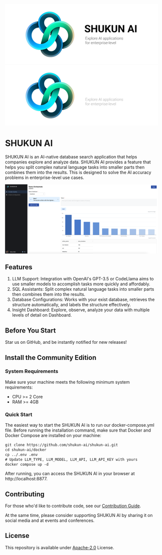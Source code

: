 <p align="center">
    <img src="https://raw.githubusercontent.com/shukun-ai/vi/master/banner-white.png#gh-light-mode-only">
    <img src="https://raw.githubusercontent.com/shukun-ai/vi/master/banner-black.png#gh-dark-mode-only">
</p>

# SHUKUN AI

SHUKUN AI is an AI-native database search application that helps companies explore and analyze data. SHUKUN AI provides a feature that helps you split complex natural language tasks into smaller parts then combines them into the results. This is designed to solve the AI accuracy problems in enterprise-level use cases.

![query-steps](https://raw.githubusercontent.com/shukun-ai/vi/master/v0.1.0-screenshoot-1.png)

## Features

1. LLM Support: Integration with OpenAI's GPT-3.5 or CodeLlama aims to use smaller models to accomplish tasks more quickly and affordably.
2. SQL Assistants: Split complex natural language tasks into smaller parts then combines them into the results.
3. Database Configurations: Works with your exist database, retrieves the structure automatically, and labels the structure effectively.
4. Insight Dashboard: Explore, observe, analyze your data with multiple levels of detail on Dashboard.

## Before You Start

Star us on GitHub, and be instantly notified for new releases!

## Install the Community Edition

### System Requirements

Make sure your machine meets the following minimum system requirements:

- CPU >= 2 Core
- RAM >= 4GB

### Quick Start

The easiest way to start the SHUKUN AI is to run our docker-compose.yml file. Before running the installation command, make sure that Docker and Docker Compose are installed on your machine:

```
git clone https://github.com/shukun-ai/shukun-ai.git
cd shukun-ai/docker
cp ../.env .env
# Update LLM_TYPE, LLM_MODEL, LLM_API, LLM_API_KEY with yours
docker compose up -d
```

After running, you can access the SHUKUN AI in your browser at http://localhost:8877.

## Contributing

For those who'd like to contribute code, see our [Contribution Guide](./CONTRIBUTING.md).

At the same time, please consider supporting SHUKUN AI by sharing it on social media and at events and conferences.

## License

This repository is available under [Apache-2.0](./LICENSE) License.

